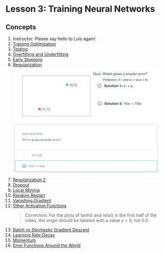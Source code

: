 # Lesson 3: Training Neural Networks

## Concepts
1. Instructor: Please say hello to Luis again!
1. [Training Optimization](https://www.youtube.com/watch?v=UiGKhx9pUYc&feature=emb_logo)
1. [Testing](https://www.youtube.com/watch?v=EeBZpb-PSac&feature=emb_logo)
1. [Overfitting and Underfitting](https://www.youtube.com/watch?v=xj4PlXMsN-Y&feature=emb_logo)
1. [Early Stopping](https://www.youtube.com/watch?v=NnS0FJyVcDQ&feature=emb_logo)
1. [Regularization](https://www.youtube.com/watch?v=KxROxcRsHL8&feature=emb_logo)
![P](p1.JPG)
1. [Regularization 2](https://www.youtube.com/watch?v=ndYnUrx8xvs&feature=emb_logo)
1. [Dropout](https://www.youtube.com/watch?v=Ty6K6YiGdBs&feature=emb_logo)
1. [Local Minima](https://www.youtube.com/watch?v=gF_sW_nY-xw&feature=emb_logo)
1. [Random Restart](https://www.youtube.com/watch?v=idyBBCzXiqg&feature=emb_logo)
1. [Vanishing Gradient](https://www.youtube.com/watch?v=W_JJm_5syFw&feature=emb_logo)
1. [Other Activation Functions](https://www.youtube.com/watch?v=kA-1vUt6cvQ&feature=emb_logo)
	> Correction: For the plots of tanh() and relu() in the first half of the video, the origin should be labeled with a value _y_ = 0, not 0.5.
1. [Batch vs Stochastic Gradient Descent](https://www.youtube.com/watch?v=2p58rVgqsgo&feature=emb_logo)
1. [Learning Rate Decay](https://www.youtube.com/watch?v=TwJ8aSZoh2U&feature=emb_logo)
1. [Momentum](https://www.youtube.com/watch?v=r-rYz_PEWC8&feature=emb_logo)
1. [Error Functions Around the World](https://www.youtube.com/watch?v=34AAcTECu2A&feature=emb_logo)